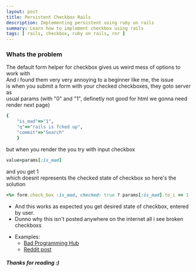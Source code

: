 ```yaml
---
layout: post
title: Persistent Checkbox Rails
description: Implementing persistent using ruby on rails 
summary: Learn how to implement checkbox using rails
tags: [ rails, checkbox, ruby on rails, ror ]
---
```


### Whats the problem  
The default form helper for checkbox gives us weird mess of options to work with    
And i found them very very annoying to a beginner like me, the issue    
is when you submit a form with your checked checkboxes, they goto server as  
usual params (with "0" and "1", definetly not good for html we gonna need render next page)   
  

```ruby
{
	"is_mad"=>"1", 
	"q"=>"rails is fcked up", 
	"commit"=>"Search"
	}
```  
  
but when you render the you try with input checkbox 

```ruby 
value=params[:is_mad]
```  

and you get 1  
which doesnt represents the checked state of checkbox so here's the solution  

```ruby
<%= form.check_box :is_mad, checked: true ? params[:is_mad].to_i == 1 : false, class:"bs-sucks" %>
```

- And this works as expected you get desired state of checkbox, entered by user.
- Dunno why this isn't posted anywhere on the internet all i see broken checkboxs

* Examples: 
	- [Bad Programming Hub](https://betterprogramming.pub/build-a-smart-filter-for-your-rails-5-application-using-simple-form-and-acts-as-tattable-afac128e4159)
	- [Reddit post](https://www.reddit.com/r/rails/comments/c201oc/issue_with_using_checkboxes_and_retaining_checked/)

##### Thanks for reading :)  
